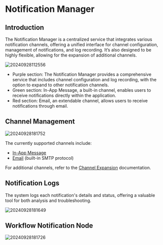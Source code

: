 # Notification Manager

<PluginInfo name="notification-manager"></PluginInfo>

## Introduction

The Notification Manager is a centralized service that integrates various notification channels, offering a unified interface for channel configuration, management of notifications, and log recording. It’s also designed to be highly flexible, allowing for the expansion of additional channels.

![20240928112556](https://static-docs.nocobase.com/20240928112556.png)

- Purple section: The Notification Manager provides a comprehensive service that includes channel configuration and log recording, with the option to expand to other notification channels.
- Green section: In-App Message, a built-in channel, enables users to receive notifications directly within the application.
- Red section: Email, an extendable channel, allows users to receive notifications through email.

## Channel Management

![20240928181752](https://static-docs.nocobase.com/20240928181752.png)

The currently supported channels include:

- [In-App Message](/features/notification-in-app-message)
- [Email](/features/notification-email) (built-in SMTP protocol)

For additional channels, refer to the [Channel Expansion](./development/extension) documentation.

## Notification Logs

The system logs each notification's details and status, offering a valuable tool for both analysis and troubleshooting.

![20240928181649](https://static-docs.nocobase.com/20240928181649.png)

## Workflow Notification Node

![20240928181726](https://static-docs.nocobase.com/20240928181726.png)
